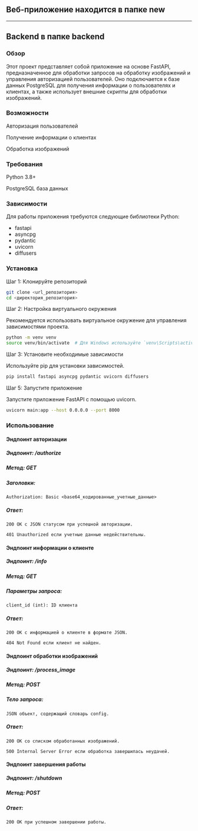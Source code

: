 ## Веб-приложение находится в папке new
---
## Backend в папке backend

### Обзор
Этот проект представляет собой приложение на основе FastAPI, предназначенное для обработки запросов на обработку изображений и управления авторизацией пользователей. Оно подключается к базе данных PostgreSQL для получения информации о пользователях и клиентах, а также использует внешние скрипты для обработки изображений.

### Возможности
Авторизация пользователей

Получение информации о клиентах

Обработка изображений

### Требования
Python 3.8+

PostgreSQL база данных

### Зависимости

Для работы приложения требуются следующие библиотеки Python:
* fastapi
* asyncpg
* pydantic
* uvicorn
* diffusers

### Установка
Шаг 1: Клонируйте репозиторий
```bash
git clone <url_репозитория>
cd <директория_репозитория>
```
Шаг 2: Настройка виртуального окружения

Рекомендуется использовать виртуальное окружение для управления зависимостями проекта.

```bash
python -m venv venv
source venv/bin/activate  # Для Windows используйте `venv\Scripts\activate`
```
Шаг 3: Установите необходимые зависимости

Используйте pip для установки зависимостей.

```bash
pip install fastapi asyncpg pydantic uvicorn diffusers
```

Шаг 5: Запустите приложение

Запустите приложение FastAPI с помощью uvicorn.

```bash
uvicorn main:app --host 0.0.0.0 --port 8000
```

### Использование
#### Эндпоинт авторизации
##### Эндпоинт: /authorize

##### Метод: GET

##### Заголовки:

    Authorization: Basic <base64_кодированные_учетные_данные>

##### Ответ:

    200 OK с JSON статусом при успешной авторизации.

    401 Unauthorized если учетные данные недействительны.

#### Эндпоинт информации о клиенте
##### Эндпоинт: /info

##### Метод: GET

##### Параметры запроса:

    client_id (int): ID клиента

##### Ответ:

    200 OK с информацией о клиенте в формате JSON.

    404 Not Found если клиент не найден.

#### Эндпоинт обработки изображений
##### Эндпоинт: /process_image
##### Метод: POST
##### Тело запроса:
    JSON объект, содержащий словарь config.
##### Ответ:
    200 OK со списком обработанных изображений.
    
    500 Internal Server Error если обработка завершилась неудачей.
#### Эндпоинт завершения работы
##### Эндпоинт: /shutdown
##### Метод: POST
##### Ответ:
    200 OK при успешном завершении работы.

